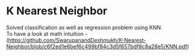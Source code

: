 # K Nearest Neighbor
Solved classification as well as regression problem using KNN.  
To have a look at math intuition - (https://github.com/SwarupanandDeshmukh/K-Nearest-Neighbor/blob/c6f2ed1e6bef6c499bf84c3d5f657bdf8c8a28e5/KNN.pdf)
